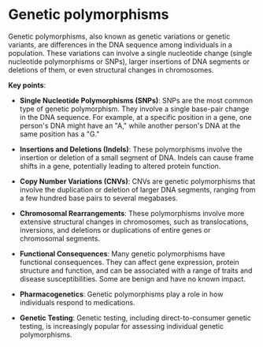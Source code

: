 # Genetic polymorphisms

Genetic polymorphisms, also known as genetic variations or genetic variants, are differences in the DNA sequence among individuals in a population. These variations can involve a single nucleotide change (single nucleotide polymorphisms or SNPs), larger insertions of DNA segments or deletions of them, or even structural changes in chromosomes.

**Key points**:

* **Single Nucleotide Polymorphisms (SNPs)**: SNPs are the most common type of genetic polymorphism. They involve a single base-pair change in the DNA sequence. For example, at a specific position in a gene, one person's DNA might have an "A," while another person's DNA at the same position has a "G."

* **Insertions and Deletions (Indels)**: These polymorphisms involve the insertion or deletion of a small segment of DNA. Indels can cause frame shifts in a gene, potentially leading to altered protein function.

* **Copy Number Variations (CNVs)**: CNVs are genetic polymorphisms that involve the duplication or deletion of larger DNA segments, ranging from a few hundred base pairs to several megabases.

* **Chromosomal Rearrangements**: These polymorphisms involve more extensive structural changes in chromosomes, such as translocations, inversions, and deletions or duplications of entire genes or chromosomal segments. 

* **Functional Consequences**: Many genetic polymorphisms have functional consequences. They can affect gene expression, protein structure and function, and can be associated with a range of traits and disease susceptibilities. Some are benign and have no known impact.

* **Pharmacogenetics**: Genetic polymorphisms play a role in how individuals respond to medications.

* **Genetic Testing**: Genetic testing, including direct-to-consumer genetic testing, is increasingly popular for assessing individual genetic polymorphisms.

